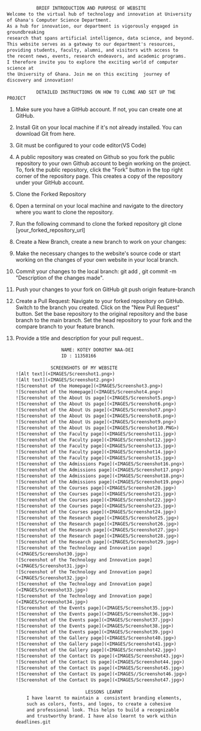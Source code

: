                BRIEF INTRODUCTION AND PURPOSE OF WEBSITE
    Welcome to the virtual hub of technology and innovation at University of Ghana's Computer Science Department.
    As a hub for innovation, our department is vigorously engaged in groundbreaking
    research that spans artificial intelligence, data science, and beyond. 
    This website serves as a gateway to our department's resources, 
    providing students, faculty, alumni, and visitors with access to 
    the recent news, events, research endeavors, and academic programs. 
    I therefore invite you to explore the exciting world of computer science at 
    the University of Ghana. Join me on this exciting  journey of discovery and innovation!

               DETAILED INSTRUCTIONS ON HOW TO CLONE AND SET UP THE PROJECT      
1.	Make sure you have a GitHub account. If not, you can create one at GitHub.
2.	Install Git on your local machine if it's not already installed. You can download Git from here.
3.	Git must be configured to your code editor(VS Code)
4.	A public repository was created on Github so you fork the public repository to your own Github account to begin working on the project.
To, fork the public repository, click the "Fork" button in the top right corner of the repository page. This creates a copy of the repository under your GitHub account.
5.	Clone the Forked Repository
6.	Open a terminal on your local machine and navigate to the directory where you want to clone the repository.
7.	Run the following command to clone the forked repository
git clone [your_forked_repository_url]
11.	Create a New Branch, create a new branch to work on your changes:
12.	Make the necessary changes to the website's source code or start working on the changes of your own website in your local branch.
13.	Commit your changes to the local branch:
git add , git commit -m "Description of the changes made".
14.	Push your changes to your fork on GitHub
git push origin feature-branch
15.	Create a Pull Request:
Navigate to your forked repository on GitHub.
Switch to the branch you created.
Click on the "New Pull Request" button.
Set the base repository to the original repository and the base branch to the main branch.
Set the head repository to your fork and the compare branch to your feature branch.
16.	Provide a title and description for your pull request..

                         NAME: KOTEY DOROTHY NAA-DEI 
                         ID : 11358166
    
                     SCREENSHOTS OF MY WEBSITE
        ![Alt text](<IMAGES/Screenshot1.png>) 
        ![Alt text](<IMAGES/Screenshot2.png>) 
        ![Screenshot of the Homepage](<IMAGES/Screenshot3.png>) 
        ![Screenshot of the Homepage](<IMAGES/Screenshot4.png>) 
        ![Screenshot of the About Us page](<IMAGES/Screenshot5.png>) 
        ![Screenshot of the About Us page](<IMAGES/Screenshot6.png>) 
        ![Screenshot of the About Us page](<IMAGES/Screenshot7.png>) 
        ![Screenshot of the About Us page](<IMAGES/Screenshot8.png>) 
        ![Screenshot of the About Us page](<IMAGES/Screenshot9.png>) 
        ![Screenshot of the About Us page](<IMAGES/Screenshot10.PNG>) 
        ![Screenshot of the Faculty page](<IMAGES/Screenshot11.jpg>) 
        ![Screenshot of the Faculty page](<IMAGES/Screenshot12.jpg>) 
        ![Screenshot of the Faculty page](<IMAGES/Screenshot13.jpg>) 
        ![Screenshot of the Faculty page](<IMAGES/Screenshot14.jpg>) 
        ![Screenshot of the Faculty page](<IMAGES/Screenshot15.jpg>) 
        ![Screenshot of the Admissions Page](<IMAGES/Screenshot16.png>) 
        ![Screenshot of the Admissions page](<IMAGES/Screenshot17.png>) 
        ![Screenshot of the Admissions page](<IMAGES/Screenshot18.png>) 
        ![Screenshot of the Admissions page](<IMAGES/Screenshot19.png>) 
        ![Screenshot of the Courses page](<IMAGES/Screenshot20.jpg>) 
        ![Screenshot of the Courses page](<IMAGES/Screenshot21.jpg>) 
        ![Screenshot of the Courses page](<IMAGES/Screenshot22.jpg>) 
        ![Screenshot of the Courses page](<IMAGES/Screenshot23.jpg>) 
        ![Screenshot of the Courses page](<IMAGES/Screenshot24.jpg>) 
        ![Screenshot of the Research page](<IMAGES/Screenshot25.jpg>) 
        ![Screenshot of the Research page](<IMAGES/Screenshot26.jpg>) 
        ![Screenshot of the Research page](<IMAGES/Screenshot27.jpg>) 
        ![Screenshot of the Research page](<IMAGES/Screenshot28.jpg>) 
        ![Screenshot of the Research page](<IMAGES/Screenshot29.jpg>) 
        ![Screenshot of the Technology and Innovation page](<IMAGES/Screenshot30.jpg>) 
        ![Screenshot of the Technology and Innovation page](<IMAGES/Screenshot31.jpg>) 
        ![Screenshot of the Technology and Innovation page](<IMAGES/Screenshot32.jpg>) 
        ![Screenshot of the Technology and Innovation page](<IMAGES/Screenshot33.jpg>) 
        ![Screenshot of the Technology and Innovation page](<IMAGES/Screenshot34.jpg>) 
        ![Screenshot of the Events page](<IMAGES/Screenshot35.jpg>) 
        ![Screenshot of the Events page](<IMAGES/Screenshot36.jpg>) 
        ![Screenshot of the Events page](<IMAGES/Screenshot37.jpg>) 
        ![Screenshot of the Events page](<IMAGES/Screenshot38.jpg>) 
        ![Screenshot of the Events page](<IMAGES/Screenshot39.jpg>) 
        ![Screenshot of the Gallery page](<IMAGES/Screenshot40.jpg>) 
        ![Screenshot of the Gallery page](<IMAGES/Screenshot41.jpg>) 
        ![Screenshot of the Gallery page](<IMAGES/Screenshot42.jpg>)
        ![Screenshot of the Contact Us page](<IMAGES/Screenshot43.jpg>) 
        ![Screenshot of the Contact Us page](<IMAGES/Screenshot44.jpg>) 
        ![Screenshot of the Contact Us page](<IMAGES/Screenshot45.jpg>) 
        ![Screenshot of the Contact Us page](<IMAGES//Screenshot46.jpg>) 
        ![Screenshot of the Contact Us page](<IMAGES/Screenshot47.jpg>) 

                                  LESSONS LEARNT
            I have learnt to maintain a  consistent branding elements,
            such as colors, fonts, and logos, to create a cohesive
            and professional look. This helps to build a recognizable 
            and trustworthy brand. I have also learnt to work within deadlines.git
        
     
        
         

        

          






      